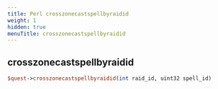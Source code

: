 ```yaml
---
title: Perl crosszonecastspellbyraidid
weight: 1
hidden: true
menuTitle: crosszonecastspellbyraidid
---
```

## crosszonecastspellbyraidid
```perl
$quest->crosszonecastspellbyraidid(int raid_id, uint32 spell_id)
```